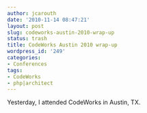 ```yaml
---
author: jcarouth
date: '2010-11-14 08:47:21'
layout: post
slug: codeworks-austin-2010-wrap-up
status: trash
title: CodeWorks Austin 2010 wrap-up
wordpress_id: '249'
categories:
- Conferences
tags:
- CodeWorks
- php|architect
---
```


Yesterday, I attended CodeWorks in Austin, TX.


